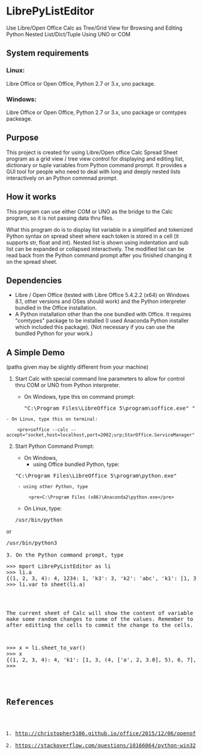 # LibrePyListEditor
Use Libre/Open Office Calc as Tree/Grid View for Browsing and Editing Python Nested List/Dict/Tuple Using UNO or COM 

## System requirements
### Linux: 
Libre Office or Open Office, Python 2.7 or 3.x, uno package.
### Windows: 
Libre Office or Open Office,  Python 2.7 or 3.x, uno package or comtypes packeage.

## Purpose
This project is created for using Libre/Open office Calc Spread Sheet program as a grid view / tree view control for displaying and editing list, dictionary or tuple variables from Python command prompt. It provides a GUI tool for people who need to deal with long and deeply nested lists interactively on an Python commnad prompt.

## How it works
This program can use either COM or UNO as the bridge to the Calc program, so it is not passing data thru files. 

What this program do is to display list variable in a simplified and tokenized Python syntax on spread sheet where each token is stored in a cell (it supports str, float and int). Nested list is shown using indentation and sub list can be expanded or collapsed interactively. The modified list can be read back from the Python command prompt after you finished changing it on the spread sheet.

## Dependencies
- Libre / Open Office (tested with Libre Office 5.4.2.2 (x64) on Windows 8.1, other versions and OSes should work) and the Python interpreter bundled in the Office installation. 
- A Python installation other than the one bundled with Office. It requires "comtypes" package to be installed (I used Anaconda Python installer which included this package). (Not necessary if you can use the bundled Python for your work.)

## A Simple Demo
(paths given may be slightly different from your machine)
1. Start Calc with special command line parameters to allow for control thru COM or UNO from Python interpreter.
	- On Windows, type this on command prompt:
 
		<pre>"C:\Program Files\LibreOffice 5\program\soffice.exe" "--calc" --accept="socket,host=localhost,port=2002;urp;"
</pre>
	
	- On Linux, type this on terminal:

		<pre>soffice --calc --accept="socket,host=localhost,port=2002;urp;StarOffice.ServiceManager"
</pre>

2. Start Python Command Prompt:
	- On Windows,
		- using Office bundled Python, type:
	<pre>"C:\Program Files\LibreOffice 5\program\python.exe"</pre>

		- using other Python, type

			<pre>C:\Program Files (x86)\Anaconda2\python.exe</pre>
	- On Linux, type:
	<pre>/usr/bin/python</pre>
or
<pre>/usr/bin/python3</code>

3. On the Python command prompt, type
<pre>
>>> mport LibrePyListEditor as li
>>> li.a
{(1, 2, 3, 4): 4, 1234: 1, 'k3': 3, 'k2': 'abc', 'k1': [1, 3, (4, ['a', 2, 3.0], 5), 6, 7], 'k4': 2.0}
>>> li.var_to_sheet(li.a)
</pre>
The current sheet of Calc will show the content of variable li.a. Now make some random changes to some of the values. Remember to press enter after editting the cells to commit the change to the cells.

<pre>>>> x = li.sheet_to_var()
>>> x
{(1, 2, 3, 4): 4, 'k1': [1, 3, (4, ['a', 2, 3.0], 5), 6, 7], 'k3': 3, 'k2':abc', 1234: 1, 'k4': 3.0}
>>></pre>
## References
1. http://christopher5106.github.io/office/2015/12/06/openoffice-libreoffice-automate-your-office-tasks-with-python-macros.html
2. https://stackoverflow.com/questions/10166064/python-win32com-and-2-dimensional-arrays
